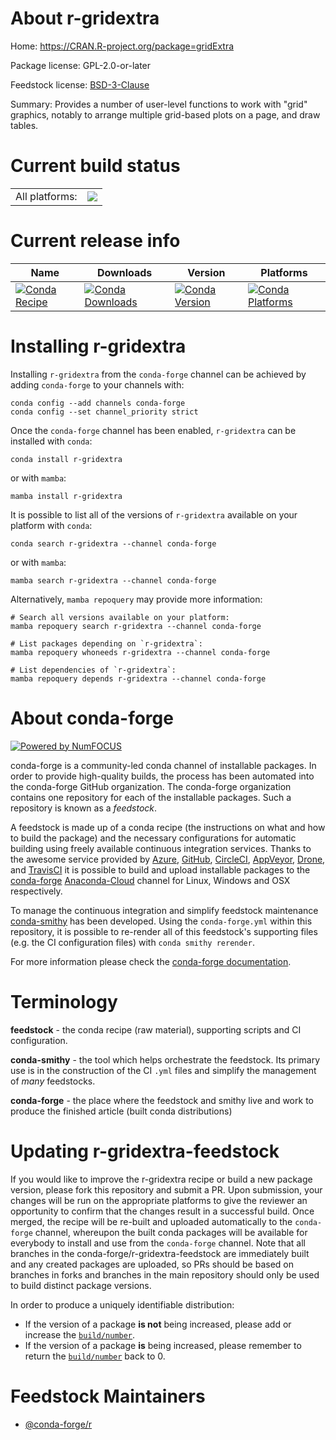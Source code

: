 About r-gridextra
=================

Home: https://CRAN.R-project.org/package=gridExtra

Package license: GPL-2.0-or-later

Feedstock license: [BSD-3-Clause](https://github.com/conda-forge/r-gridextra-feedstock/blob/main/LICENSE.txt)

Summary: Provides a number of user-level functions to work with "grid" graphics, notably to arrange multiple grid-based plots on a page, and draw tables.

Current build status
====================


<table><tr><td>All platforms:</td>
    <td>
      <a href="https://dev.azure.com/conda-forge/feedstock-builds/_build/latest?definitionId=1213&branchName=main">
        <img src="https://dev.azure.com/conda-forge/feedstock-builds/_apis/build/status/r-gridextra-feedstock?branchName=main">
      </a>
    </td>
  </tr>
</table>

Current release info
====================

| Name | Downloads | Version | Platforms |
| --- | --- | --- | --- |
| [![Conda Recipe](https://img.shields.io/badge/recipe-r--gridextra-green.svg)](https://anaconda.org/conda-forge/r-gridextra) | [![Conda Downloads](https://img.shields.io/conda/dn/conda-forge/r-gridextra.svg)](https://anaconda.org/conda-forge/r-gridextra) | [![Conda Version](https://img.shields.io/conda/vn/conda-forge/r-gridextra.svg)](https://anaconda.org/conda-forge/r-gridextra) | [![Conda Platforms](https://img.shields.io/conda/pn/conda-forge/r-gridextra.svg)](https://anaconda.org/conda-forge/r-gridextra) |

Installing r-gridextra
======================

Installing `r-gridextra` from the `conda-forge` channel can be achieved by adding `conda-forge` to your channels with:

```
conda config --add channels conda-forge
conda config --set channel_priority strict
```

Once the `conda-forge` channel has been enabled, `r-gridextra` can be installed with `conda`:

```
conda install r-gridextra
```

or with `mamba`:

```
mamba install r-gridextra
```

It is possible to list all of the versions of `r-gridextra` available on your platform with `conda`:

```
conda search r-gridextra --channel conda-forge
```

or with `mamba`:

```
mamba search r-gridextra --channel conda-forge
```

Alternatively, `mamba repoquery` may provide more information:

```
# Search all versions available on your platform:
mamba repoquery search r-gridextra --channel conda-forge

# List packages depending on `r-gridextra`:
mamba repoquery whoneeds r-gridextra --channel conda-forge

# List dependencies of `r-gridextra`:
mamba repoquery depends r-gridextra --channel conda-forge
```


About conda-forge
=================

[![Powered by
NumFOCUS](https://img.shields.io/badge/powered%20by-NumFOCUS-orange.svg?style=flat&colorA=E1523D&colorB=007D8A)](https://numfocus.org)

conda-forge is a community-led conda channel of installable packages.
In order to provide high-quality builds, the process has been automated into the
conda-forge GitHub organization. The conda-forge organization contains one repository
for each of the installable packages. Such a repository is known as a *feedstock*.

A feedstock is made up of a conda recipe (the instructions on what and how to build
the package) and the necessary configurations for automatic building using freely
available continuous integration services. Thanks to the awesome service provided by
[Azure](https://azure.microsoft.com/en-us/services/devops/), [GitHub](https://github.com/),
[CircleCI](https://circleci.com/), [AppVeyor](https://www.appveyor.com/),
[Drone](https://cloud.drone.io/welcome), and [TravisCI](https://travis-ci.com/)
it is possible to build and upload installable packages to the
[conda-forge](https://anaconda.org/conda-forge) [Anaconda-Cloud](https://anaconda.org/)
channel for Linux, Windows and OSX respectively.

To manage the continuous integration and simplify feedstock maintenance
[conda-smithy](https://github.com/conda-forge/conda-smithy) has been developed.
Using the ``conda-forge.yml`` within this repository, it is possible to re-render all of
this feedstock's supporting files (e.g. the CI configuration files) with ``conda smithy rerender``.

For more information please check the [conda-forge documentation](https://conda-forge.org/docs/).

Terminology
===========

**feedstock** - the conda recipe (raw material), supporting scripts and CI configuration.

**conda-smithy** - the tool which helps orchestrate the feedstock.
                   Its primary use is in the construction of the CI ``.yml`` files
                   and simplify the management of *many* feedstocks.

**conda-forge** - the place where the feedstock and smithy live and work to
                  produce the finished article (built conda distributions)


Updating r-gridextra-feedstock
==============================

If you would like to improve the r-gridextra recipe or build a new
package version, please fork this repository and submit a PR. Upon submission,
your changes will be run on the appropriate platforms to give the reviewer an
opportunity to confirm that the changes result in a successful build. Once
merged, the recipe will be re-built and uploaded automatically to the
`conda-forge` channel, whereupon the built conda packages will be available for
everybody to install and use from the `conda-forge` channel.
Note that all branches in the conda-forge/r-gridextra-feedstock are
immediately built and any created packages are uploaded, so PRs should be based
on branches in forks and branches in the main repository should only be used to
build distinct package versions.

In order to produce a uniquely identifiable distribution:
 * If the version of a package **is not** being increased, please add or increase
   the [``build/number``](https://docs.conda.io/projects/conda-build/en/latest/resources/define-metadata.html#build-number-and-string).
 * If the version of a package **is** being increased, please remember to return
   the [``build/number``](https://docs.conda.io/projects/conda-build/en/latest/resources/define-metadata.html#build-number-and-string)
   back to 0.

Feedstock Maintainers
=====================

* [@conda-forge/r](https://github.com/conda-forge/r/)

